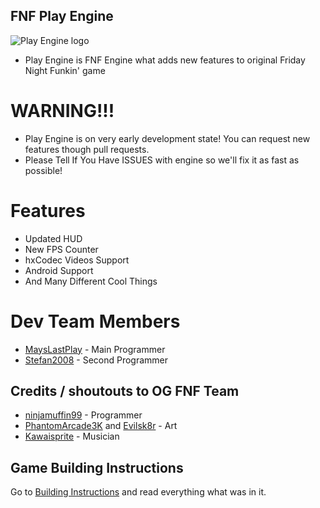 ## FNF Play Engine
![Play Engine logo](logo.png)
- Play Engine is FNF Engine what adds new features to original Friday Night Funkin' game
# WARNING!!!
- Play Engine is on very early development state! You can request new features though pull requests.
- Please Tell If You Have ISSUES with engine so we'll fix it as fast as possible!
# Features
- Updated HUD
- New FPS Counter
- hxCodec Videos Support
- Android Support
- And Many Different Cool Things
# Dev Team Members
- [MaysLastPlay](https://github.com/MaysLastPlayGithub) - Main Programmer
- [Stefan2008](https://github.com/Stefan2008Git) - Second Programmer

## Credits / shoutouts to OG FNF Team

- [ninjamuffin99](https://twitter.com/ninja_muffin99) - Programmer
- [PhantomArcade3K](https://twitter.com/phantomarcade3k) and [Evilsk8r](https://twitter.com/evilsk8r) - Art
- [Kawaisprite](https://twitter.com/kawaisprite) - Musician
## Game Building Instructions
Go to [Building Instructions](https://github.com/MaysLastPlays-Things/FNF-PlayEngine-Rework/blob/main/BUILD-INSTRUCTIONS.md) and read everything what was in it.
